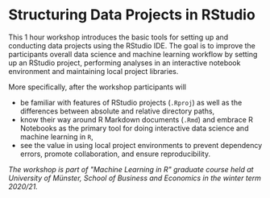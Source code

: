 # Structuring Data Projects in RStudio

This 1 hour workshop introduces the basic tools for setting up and conducting data projects using the RStudio IDE. The goal is to improve the participants overall data science and machine learning workflow by setting up an RStudio project, performing analyses in an interactive notebook environment and maintaining local project libraries.

More specifically, after the workshop participants will
- be familiar with features of RStudio projects (`.Rproj`) as well as the differences between absolute and relative directory paths,
- know their way around R Markdown documents (`.Rmd`) and embrace R Notebooks as the primary tool for doing interactive data science and machine learning in `R`,
- see the value in using local project environments to prevent dependency errors, promote collaboration, and ensure reproducibility.


*The workshop is part of "Machine Learning in R" graduate course held at University of Münster, School of Business and Economics in the winter term 2020/21.*
